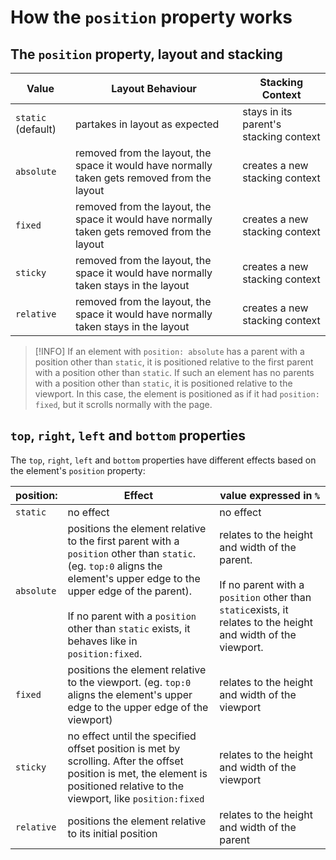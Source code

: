 # How the `position` property works


## The `position` property, layout and stacking


| Value | Layout Behaviour | Stacking Context |
| --- | --- | --- |
|  `static` (default) | partakes in layout as expected |  stays in its parent's stacking context |
|  `absolute` | removed from the layout, the space it would have normally taken gets removed from the layout | creates a new stacking context |
| `fixed` |  removed from the layout, the space it would have normally taken gets removed from the layout | creates a new stacking context |
| `sticky` |  removed from the layout, the space it would have normally taken stays in the layout | creates a new stacking context |
| `relative`|  removed from the layout, the space it would have normally taken stays in the layout | creates a new stacking context |

>[!INFO] If an element with `position: absolute` has a parent with a position other than `static`, it is positioned relative to the first parent with a position other than `static`. If such an element has no parents with a position other than `static`, it is positioned relative to the viewport. In this case, the element is positioned as if it had `position: fixed`, but it scrolls normally with the page.

## `top`, `right`, `left` and `bottom` properties

The `top`, `right`, `left` and `bottom` properties have different effects based on the element's `position` property:

| position: | Effect | value expressed in `%` |
| --- | --- | --- |
|  `static` |  no effect |  no effect |
|  `absolute` | positions the element relative to the first parent with a `position` other than `static`. (eg. `top:0` aligns the element's upper edge to the upper edge of the parent). <br><br> If no parent with a `position` other than `static` exists, it behaves like in `position:fixed`. | relates to the height and width of the parent. <br><br> If no parent with a `position` other than `static`exists, it relates to the height and width of the viewport. |
| `fixed` |  positions the element relative to the viewport. (eg. `top:0` aligns the element's upper edge to the upper edge of the viewport)  | relates to the height and width of the viewport |
| `sticky` | no effect until the specified offset position is met by scrolling. After the offset position is met, the element is positioned relative to the viewport, like `position:fixed` | relates to the height and width of the viewport |
| `relative`|  positions the element relative to its initial position | relates to the height and width of the parent |
 